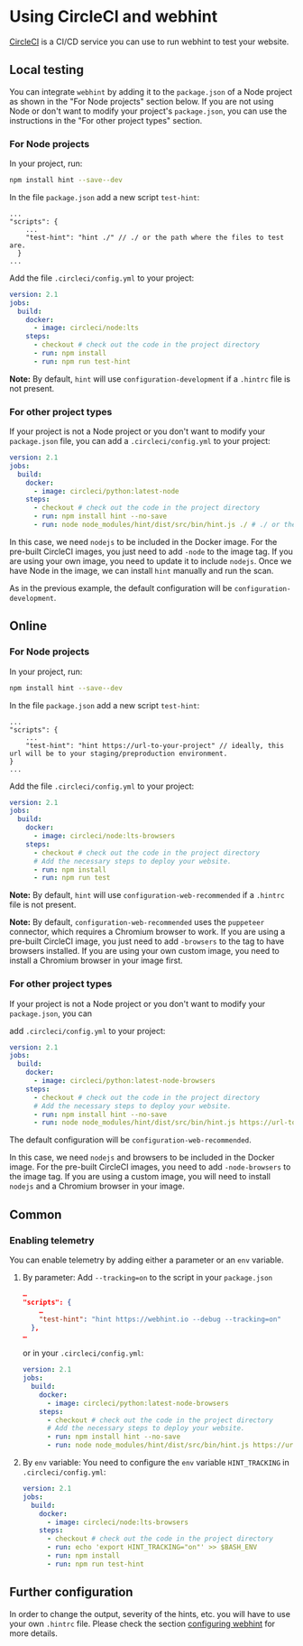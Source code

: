 <!-- markdownlint-disable MD024 -->
# Using CircleCI and webhint

[CircleCI][] is a CI/CD service you can use to run webhint
to test your website.

## Local testing

You can integrate `webhint` by adding it to the `package.json` of a Node
project as shown in the "For Node projects" section below. If you are not
using Node or don't want to modify your project's `package.json`, you can
use the instructions in the "For other project types" section.

### For Node projects

In your project, run:

```bash
npm install hint --save--dev
```

In the file `package.json` add a new script `test-hint`:

```json5
...
"scripts": {
    ...
    "test-hint": "hint ./" // ./ or the path where the files to test are.
  }
...
```

Add the file `.circleci/config.yml` to your project:

```yml
version: 2.1
jobs:
  build:
    docker:
      - image: circleci/node:lts
    steps:
      - checkout # check out the code in the project directory
      - run: npm install
      - run: npm run test-hint
```

**Note:** By default, `hint` will use
`configuration-development` if a `.hintrc` file is not present.

### For other project types

If your project is not a Node project or you don't want to
modify your `package.json` file, you can add a `.circleci/config.yml` to your project:

```yml
version: 2.1
jobs:
  build:
    docker:
      - image: circleci/python:latest-node
    steps:
      - checkout # check out the code in the project directory
      - run: npm install hint --no-save
      - run: node node_modules/hint/dist/src/bin/hint.js ./ # ./ or the path where the files to test are.
```

In this case, we need `nodejs` to be included in the Docker image. For the pre-built
CircleCI images, you just need to add `-node` to the image tag. If you are
using your own image, you need to update it to include `nodejs`. Once we have
Node in the image, we can install `hint` manually and run the scan.

As in the previous example, the default configuration will be `configuration-development`.

## Online

### For Node projects

In your project, run:

```bash
npm install hint --save--dev
```

In the file `package.json` add a new script `test-hint`:

```json5
...
"scripts": {
    ...
    "test-hint": "hint https://url-to-your-project" // ideally, this url will be to your staging/preproduction environment.
}
...
```

Add the file `.circleci/config.yml` to your project:

```yml
version: 2.1
jobs:
  build:
    docker:
      - image: circleci/node:lts-browsers
    steps:
      - checkout # check out the code in the project directory
      # Add the necessary steps to deploy your website.
      - run: npm install
      - run: npm run test
```

**Note:** By default, `hint` will use
`configuration-web-recommended` if a `.hintrc` file is not present.

**Note:** By default, `configuration-web-recommended` uses the
`puppeteer` connector, which requires a Chromium browser to work. If you are using
a pre-built CircleCI image, you just need to add `-browsers` to the tag
to have browsers installed. If you are using your own custom image, you need
to install a Chromium browser in your image first.

### For other project types

If your project is not a Node project or you don't want to
modify your `package.json`, you can

add `.circleci/config.yml` to your project:

```yml
version: 2.1
jobs:
  build:
    docker:
      - image: circleci/python:latest-node-browsers
    steps:
      - checkout # check out the code in the project directory
      # Add the necessary steps to deploy your website.
      - run: npm install hint --no-save
      - run: node node_modules/hint/dist/src/bin/hint.js https://url-to-your-project
```

The default configuration will be `configuration-web-recommended`.

In this case, we need `nodejs` and browsers to be included in the Docker image.
For the pre-built CircleCI images, you need to add `-node-browsers` to the
image tag. If you are using a custom image, you will need to install `nodejs`
and a Chromium browser in your image.

## Common

### Enabling telemetry

You can enable telemetry by adding either a parameter or an `env` variable.

1. By parameter: Add `--tracking=on` to the script in your `package.json`

    ```json
    …
    "scripts": {
        …
        "test-hint": "hint https://webhint.io --debug --tracking=on"
      },
    …
    ```

    or in your `.circleci/config.yml`:

    ```yml
    version: 2.1
    jobs:
      build:
        docker:
          - image: circleci/python:latest-node-browsers
        steps:
          - checkout # check out the code in the project directory
          # Add the necessary steps to deploy your website.
          - run: npm install hint --no-save
          - run: node node_modules/hint/dist/src/bin/hint.js https://url-to-your-project --tracking=on
    ```

2. By `env` variable: You need to configure the `env` variable `HINT_TRACKING` in
   `.circleci/config.yml`:

    ```yml
    version: 2.1
    jobs:
      build:
        docker:
          - image: circleci/node:lts-browsers
        steps:
          - checkout # check out the code in the project directory
          - run: echo 'export HINT_TRACKING="on"' >> $BASH_ENV
          - run: npm install
          - run: npm run test-hint
    ```

## Further configuration

In order to change the output, severity of the hints, etc. you will have to
use your own `.hintrc` file. Please check the section [configuring webhint]
for more details.

<!-- Link labels -->

[CircleCI]: https://circleci.com/
[configuring webhint]: https://webhint.io/docs/user-guide/configuring-webhint/summary/
